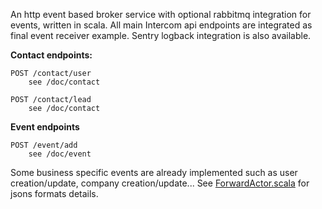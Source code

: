 An http event based broker service with optional rabbitmq integration 
for events, written in scala. All main Intercom api endpoints
are integrated as final event receiver example. Sentry logback integration
is also available.

**Contact endpoints:**

    POST /contact/user 
        see /doc/contact
        
    POST /contact/lead 
        see /doc/contact

**Event endpoints**
    
    POST /event/add
        see /doc/event 
        
Some business specific events are already implemented such as
user creation/update, company creation/update... See [ForwardActor.scala](https://github.com/BillOTei/intercom-async/blob/develop/app/service/actors/ForwardActor.scala)
for jsons formats details.
